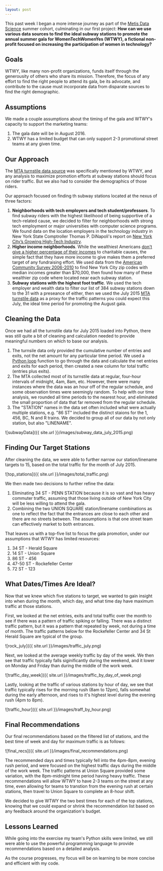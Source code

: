 ```yaml
---
layout: post
---
```


This past week I began a more intense journey as part of the [Metis Data Science](http://www.thisismetis.com/data-science) summer cohort, culminating in our first project: **How can we use various data sources to find the ideal subway stations to promote the annual summer gala for WomenTechWomenYes (WTWY), a fictional non-profit focused on increasing the participation of women in technology?**

## Goals

WTWY, like many non-profit organizations, funds itself through the generousity of others who share its mission. Therefore, the focus of any effort to find the right people to attend its gala, be its advocate, and contribute to the cause must incorporate data from disparate sources to find the right demographic.

## Assumptions

We made a couple assumptions about the timing of the gala and WTWY's capacity to support the marketing teams:
1. The gala date will be in August 2016.
2. WTWY has a limited budget that can only support 2-3 promotional street teams at any given time.

## Our Approach

The [MTA turnstile data source](http://web.mta.info/developers/turnstile.html) was specifically mentioned by WTWY, and any analysis to maximize promotion efforts at subway stations should focus on rider traffic. But we also had to consider the demographics of those riders.

Our approach focused on finding th subway stations located at the nexus of three factors:

1. **Neighborhoods with tech employers and tech student/professors**. To find subway riders with the highest likelihood of being supportive of a tech-related cause, we decided to filter for neighborhoods with strong tech employment or major universities with computer science programs. We found data on the location employers in the technology industry in New York State Comptroller Thomas P. DiNapoli's report on [New York City’s Growing High-Tech Industry](https://www.osc.state.ny.us/osdc/rpt2-2015.pdf).
2. **Higher income neighborhoods**. While the wealthiest Americans [don't give a higher percentage of their incomes](https://philanthropy.com/article/As-Wealthy-Give-Smaller-Share/152481) to charitable causes, the simple fact that they have more income to give makes them a preferred target of any fundraising effort. We used data from the [American Community Survey 2006-2010](https://www.census.gov/programs-surveys/acs/data.html) to find New York City zip codes with median incomes greater than $70,000, then found how many of these wealthier zip code where located near each subway station.
3. **Subway stations with the highest foot traffic**. We used the tech employer and wealth data to filter our list of 384 subway stations down to the 31 with a preseance of either, then we used the July 2015 [MTA turnstile data](http://web.mta.info/developers/turnstile.html) as a proxy for the traffic patterns you could expect this July, the ideal time period for promoting the August gala.

## Cleaning the Data

Once we had all the turnstile data for July 2015 loaded into Python, there was still quite a bit of cleaning and calculation needed to provide meaningful numbers on which to base our analysis. 

1. The turnsile data only provided the cumulative number of entries and exits, not the net amount for any particular time period. We used a [Python loop](http://www.tutorialspoint.com/python/python_loops.htm) function to go through the data and calculate the net entries and exits for each period, then created a new column for total traffic (entries plus exits).
2. The MTA collected most of its turnstile data at regular, four-hour intervals of midnight, 4am, 8am, etc. However, there were many instances where the data was an hour off of the regular schedule, and some observation times were seemingly random. To help with our time analysis, we rounded all time periods to the nearest hour, and eliminated the small proportion of data that far removed from the regular schedule.
3. The "STATION" names in the data set often included what were actually multiple stations, e.g. "86 ST" included the distinct staions for the 1, 456, BC, N and R trains. We decided to group all of our data by not only station, but also "LINENAME".

![subwayData]({{ site.url }}/images/subway_data_july_2015.png)

## Finding Our Target Stations

After cleaning the data, we were able to further narrow our station/linename targets to 15, based on the total traffic for the month of July 2015.

![top_stations]({{ site.url }}/images/total_traffic.png)

We then made two decisions to further refine the data:
1. Eliminating 34 ST - PENN STATION because it is so vast and has heavy commuter traffic, assuming that those living outside of New York City will be less willing to attend the gala.
2. Combining the two UNION SQUARE station/linename combinations as one to reflect the fact that the entrances are close to each other and there are no streets between. The assumptions is that one street team can effectively market to both entrances.

That leaves us with a top-five list to focus the gala promotion, under our assumptions that WTWY has limited resources:
1. 34 ST - Herald Square
2. 14 ST - Union Square
3. 86 ST - 456
4. 47-50 ST - Rockefeller Center
5. 72 ST - 123

## What Dates/Times Are Ideal?

Now that we knew which five stations to target, we wanted to gain insight into when during the month, which day, and what time day have maximum traffic at those stations.

First, we looked at the net entries, exits and total traffic over the month to see if there was a pattern of traffic spiking or falling. There was a distinct traffic pattern, but it was a pattern that repeated by week, not during a time of month. The traffic patterns below for the Rockefeller Center and 34 St Herald Square are typical of the group.

![rock_july]({{ site.url }}/images/traffic_july.png)


Next, we looked at the average weekly traffic by day of the week. We then see that traffic typically falls siginificantly during the weekend, and it lower on Monday and Friday than during the middle of the work week.

![traffic_day_week]({{ site.url }}/images/traffic_by_day_of_week.png)


Lastly, looking at the traffic of various stations by hour of day, we see that traffic typically rises for the morning rush (8am to 12pm), falls somewhat during the early afternoon, and rises to it's highest level during the evening rush (4pm to 8pm).

![traffic_hour]({{ site.url }}/images/traff_by_hour.png)

## Final Recommendations

Our final recommendations based on the filtered list of stations, and the best time of week and day for maximum traffic is as follows:

![final_recs]({{ site.url }}/images/final_recommendations.png)

The recommended days and times typically fell into the 4pm-8pm, evening rush period, and were focused on the highest traffic days during the middle of the work week. The traffic patterns at Union Square provided some variation, with the 8pm-midnight time period having heavy traffic. These recommendations will allow WTWY to have 2-3 teams on the street at any time, even allowing for teams to transtion from the evening rush at certain stations, then travel to Union Square to complete an 8-hour shift.

We decided to give WTWY the two best times for each of the top stations, knowing that we could expand or shrink the recommendation list based on any feedback around the organization's budget.

## Lessons Learned

While going into the exercise my team's Python skills were limited, we still were able to use the powerful programming language to provide recommendations based on a detailed analysis. 

As the course progresses, my focus will be on learning to be more concise and efficient with my code.
